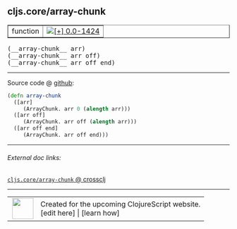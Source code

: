 ## cljs.core/array-chunk



 <table border="1">
<tr>
<td>function</td>
<td><a href="https://github.com/cljsinfo/cljs-api-docs/tree/0.0-1424"><img valign="middle" alt="[+] 0.0-1424" title="Added in 0.0-1424" src="https://img.shields.io/badge/+-0.0--1424-lightgrey.svg"></a> </td>
</tr>
</table>


 <samp>
(__array-chunk__ arr)<br>
</samp>
 <samp>
(__array-chunk__ arr off)<br>
</samp>
 <samp>
(__array-chunk__ arr off end)<br>
</samp>

---







Source code @ [github](https://github.com/clojure/clojurescript/blob/r3053/src/cljs/cljs/core.cljs#L2745-L2751):

```clj
(defn array-chunk
  ([arr]
     (ArrayChunk. arr 0 (alength arr)))
  ([arr off]
     (ArrayChunk. arr off (alength arr)))
  ([arr off end]
     (ArrayChunk. arr off end)))
```

<!--
Repo - tag - source tree - lines:

 <pre>
clojurescript @ r3053
└── src
    └── cljs
        └── cljs
            └── <ins>[core.cljs:2745-2751](https://github.com/clojure/clojurescript/blob/r3053/src/cljs/cljs/core.cljs#L2745-L2751)</ins>
</pre>

-->

---



###### External doc links:

[`cljs.core/array-chunk` @ crossclj](http://crossclj.info/fun/cljs.core.cljs/array-chunk.html)<br>

---

 <table>
<tr><td>
<img valign="middle" align="right" width="48px" src="http://i.imgur.com/Hi20huC.png">
</td><td>
Created for the upcoming ClojureScript website.<br>
[edit here] | [learn how]
</td></tr></table>

[edit here]:https://github.com/cljsinfo/cljs-api-docs/blob/master/cljsdoc/cljs.core_array-chunk.cljsdoc
[learn how]:https://github.com/cljsinfo/cljs-api-docs/wiki/cljsdoc-files

<!--

This information was too distracting to show to readers, but I'll leave it
commented here since it is helpful to:

- pretty-print the data used to generate this document
- and show how to retrieve that data



The API data for this symbol:

```clj
{:ns "cljs.core",
 :name "array-chunk",
 :type "function",
 :signature ["[arr]" "[arr off]" "[arr off end]"],
 :source {:code "(defn array-chunk\n  ([arr]\n     (ArrayChunk. arr 0 (alength arr)))\n  ([arr off]\n     (ArrayChunk. arr off (alength arr)))\n  ([arr off end]\n     (ArrayChunk. arr off end)))",
          :title "Source code",
          :repo "clojurescript",
          :tag "r3053",
          :filename "src/cljs/cljs/core.cljs",
          :lines [2745 2751]},
 :full-name "cljs.core/array-chunk",
 :full-name-encode "cljs.core_array-chunk",
 :history [["+" "0.0-1424"]]}

```

Retrieve the API data for this symbol:

```clj
;; from Clojure REPL
(require '[clojure.edn :as edn])
(-> (slurp "https://raw.githubusercontent.com/cljsinfo/cljs-api-docs/catalog/cljs-api.edn")
    (edn/read-string)
    (get-in [:symbols "cljs.core/array-chunk"]))
```

-->
